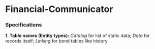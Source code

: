 # Financial-Communicator

### Specifications

**1. Table names (Entity types):** *Catalog* for list of static data; *Data* for records itself; *Linking* for bond tables like history